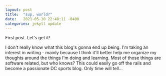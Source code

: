 ```yaml
---
layout: post
title:  "sup, world?"
date:   2021-05-10 22:48:11 -0400
categories: jekyll update
---
```

First post. Let's get it!

I don't really know what this blog's gonna end up being. I'm taking an interest in writing - mainly because I think it'll better help me organize my thoughts around the things I'm doing and learning. Most of those things are software related, but who knows? This could easily go off the rails and become a passionate DC sports blog. Only time will tell...